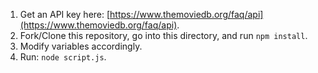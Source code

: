 1. Get an API key here: [https://www.themoviedb.org/faq/api](https://www.themoviedb.org/faq/api).
2. Fork/Clone this repository, go into this directory, and run `npm install`.
3. Modify variables accordingly.
4. Run: `node script.js`.

